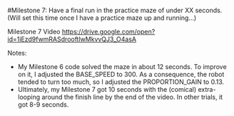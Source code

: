 #Milestone 7: Have a final run in the practice maze of under XX seconds. (Will set this time once I have a practice maze up and running...)

Milestone 7 Video https://drive.google.com/open?id=1iEzd9fwmRASdrooftlwMkvvQJ3_O4asA

Notes:
- My Milestone 6 code solved the maze in about 12 seconds. To improve on it, I adjusted the BASE_SPEED to 300. As a consequence, the robot tended to turn too much, so I adjusted the PROPORTION_GAIN to 0.13.
- Ultimately, my Milestone 7 got 10 seconds with the (comical) extra-looping around the finish line by the end of the video. In other trials, it got 8-9 seconds.